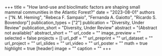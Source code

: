 +++
title = "How land-use and bioclimatic factors are shaping small mammal communities in the Atlantic Forest?"
date = "2023-08-01"
authors = ["N. M. Heming", "Rebeca F. Sampaio", "Fernanda A. Gaiotto", "Ricardo S. Bovendorp"]
publication_types = ["2"]
publication = "Diversity, Under Review"
publication_short = "Diversity, Under Review"
abstract = "(Abstract not available)"
abstract_short = ""
url_code = ""
image_preview = ""
selected = false
projects = []
url_pdf = ""
url_preprint = ""
url_dataset = ""
url_project = ""
url_slides = ""
url_video = ""
url_poster = ""
math = true
highlight = true
[header]
image = ""
caption = ""
+++
